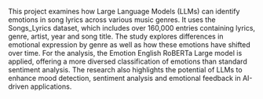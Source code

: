 This project examines how Large Language Models (LLMs) can identify emotions in song lyrics across various music genres. It uses the Songs_Lyrics dataset, which includes over 160,000 entries containing lyrics, genre, artist, year and song title. The study explores differences in emotional expression by genre as well as how these emotions have shifted over time. For the analysis, the Emotion English RoBERTa Large model is applied, offering a more diversed classification of emotions than standard sentiment analysis. The research also highlights the potential of LLMs to enhance mood detection, sentiment analysis and emotional feedback in AI-driven applications.
